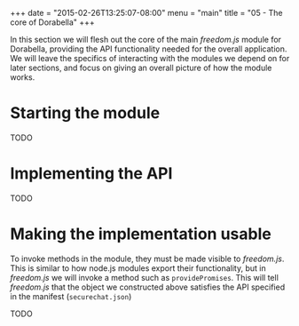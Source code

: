 +++
date = "2015-02-26T13:25:07-08:00"
menu = "main"
title = "05 - The core of Dorabella"
+++

In this section we will flesh out the core of the main *freedom.js* module for
Dorabella, providing the API functionality needed for the overall application.
We will leave the specifics of interacting with the modules we depend on for
later sections, and focus on giving an overall picture of how the module works.

# Starting the module
TODO

# Implementing the API
TODO

# Making the implementation usable
To invoke methods in the module, they must be made visible to *freedom.js*. This
is similar to how node.js modules export their functionality, but in
*freedom.js* we will invoke a method such as `providePromises`. This will tell
*freedom.js* that the object we constructed above satisfies the API specified in
the manifest (`securechat.json`)


TODO

